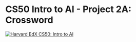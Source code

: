 # CS50 Intro to AI - Project 2A: Crossword


[![Harvard EdX CS50: Intro to AI](http://img.youtube.com/vi/tIFpbd9BAt4/0.jpg)](https://youtu.be/tIFpbd9BAt4)

